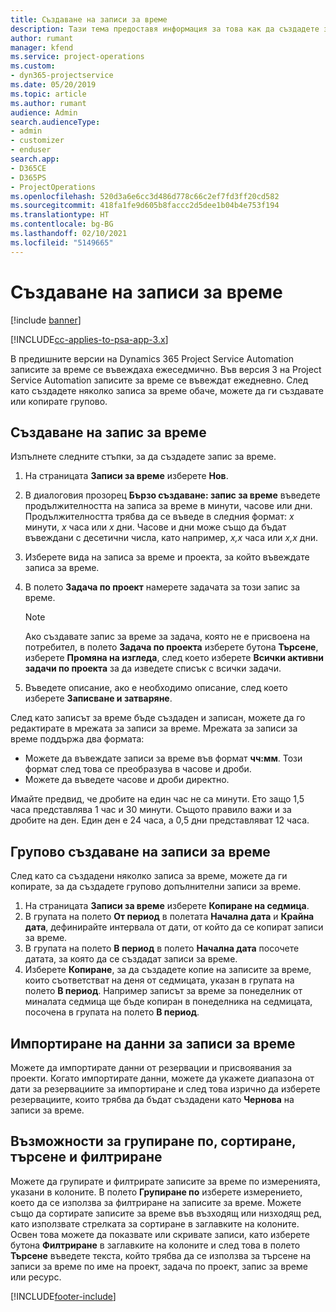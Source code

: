 ```yaml
---
title: Създаване на записи за време
description: Тази тема предоставя информация за това как да създадете записи за време.
author: rumant
manager: kfend
ms.service: project-operations
ms.custom:
- dyn365-projectservice
ms.date: 05/20/2019
ms.topic: article
ms.author: rumant
audience: Admin
search.audienceType:
- admin
- customizer
- enduser
search.app:
- D365CE
- D365PS
- ProjectOperations
ms.openlocfilehash: 520d3a6e6cc3d486d778c66c2ef7fd3ff20cd582
ms.sourcegitcommit: 418fa1fe9d605b8faccc2d5dee1b04b4e753f194
ms.translationtype: HT
ms.contentlocale: bg-BG
ms.lasthandoff: 02/10/2021
ms.locfileid: "5149665"
---
```

# <a name="create-time-entries"></a>Създаване на записи за време

[!include [banner](../includes/psa-now-project-operations.md)]

[!INCLUDE[cc-applies-to-psa-app-3.x](../includes/cc-applies-to-psa-app-3x.md)]

В предишните версии на Dynamics 365 Project Service Automation записите за време се въвеждаха ежеседмично. Във версия 3 на Project Service Automation записите за време се въвеждат ежедневно. След като създадете няколко записа за време обаче, можете да ги създавате или копирате групово.

## <a name="create-a-time-entry"></a>Създаване на запис за време

Изпълнете следните стъпки, за да създадете запис за време.

1. На страницата **Записи за време** изберете **Нов**.
2. В диалоговия прозорец **Бързо създаване: запис за време** въведете продължителността на записа за време в минути, часове или дни. Продължителността трябва да се въведе в следния формат: *х* минути, *x* часа или *х* дни. Часове и дни може също да бъдат въвеждани с десетични числа, като например, *x,x* часа или *x,x* дни.
3. Изберете вида на записа за време и проекта, за който въвеждате записа за време.
4. В полето **Задача по проект** намерете задачата за този запис за време.

    > [!NOTE]
    > Ако създавате запис за време за задача, която не е присвоена на потребител, в полето **Задача по проекта** изберете бутона **Търсене**, изберете **Промяна на изгледа**, след което изберете **Всички активни задачи по проекта** за да изведете списък с всички задачи.

5. Въведете описание, ако е необходимо описание, след което изберете **Записване и затваряне**.

След като записът за време бъде създаден и записан, можете да го редактирате в мрежата за записи за време. Мрежата за записи за време поддържа два формата:

- Можете да въвеждате записи за време във формат **чч:мм**. Този формат след това се преобразува в часове и дроби.
- Можете да въведете часове и дроби директно.

Имайте предвид, че дробите на един час не са минути. Ето защо 1,5 часа представлява 1 час и 30 минути. Същото правило важи и за дробите на ден. Един ден е 24 часа, а 0,5 дни представляват 12 часа.

## <a name="bulk-create-time-entries"></a>Групово създаване на записи за време

След като са създадени няколко записа за време, можете да ги копирате, за да създадете групово допълнителни записи за време.

1. На страницата **Записи за време** изберете **Копиране на седмица**.
2. В групата на полето **От период** в полетата **Начална дата** и **Крайна дата**, дефинирайте интервала от дати, от който да се копират записи за време.
3. В групата на полето **В период** в полето **Начална дата** посочете датата, за която да се създадат записи за време.
4. Изберете **Копиране**, за да създадете копие на записите за време, които съответстват на деня от седмицата, указан в групата на полето **В период**. Например записът за време за понеделник от миналата седмица ще бъде копиран в понеделника на седмицата, посочена в групата на полето **В период**.

## <a name="import-data-for-time-entries"></a>Импортиране на данни за записи за време

Можете да импортирате данни от резервации и присвоявания за проекти. Когато импортирате данни, можете да укажете диапазона от дати за резервациите за импортиране и след това изрично да изберете резервациите, които трябва да бъдат създадени като **Чернова** на записи за време.

## <a name="group-by-sort-search-and-filter-capabilities"></a>Възможности за групиране по, сортиране, търсене и филтриране

Можете да групирате и филтрирате записите за време по измеренията, указани в колоните. В полето **Групиране по** изберете измерението, което да се използва за филтриране на записите за време. Можете също да сортирате записите за време във възходящ или низходящ ред, като използвате стрелката за сортиране в заглавките на колоните. Освен това можете да показвате или скривате записи, като изберете бутона **Филтриране** в заглавките на колоните и след това в полето **Търсене** въведете текста, който трябва да се използва за търсене на записи за време по име на проект, задача по проект, запис за време или ресурс.


[!INCLUDE[footer-include](../includes/footer-banner.md)]
